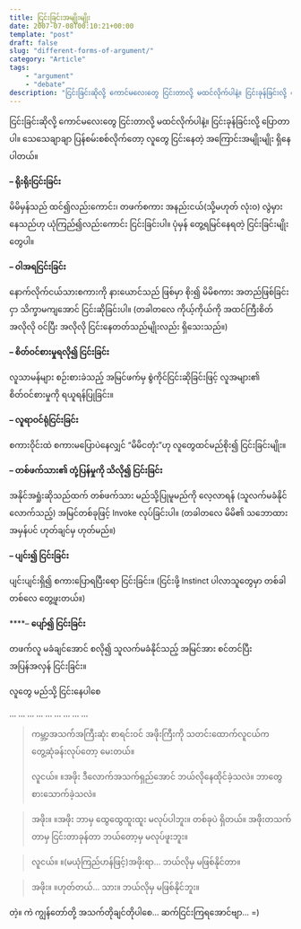 ```yaml
---
title: ငြင်းခြင်းအမျိုးမျိုး
date: 2007-07-08T00:10:21+00:00
template: "post"  
draft: false  
slug: "different-forms-of-argument/"  
category: "Article"
tags:
    - "argument"
    - "debate"
description: "ငြင်းခြင်းဆိုလို့ ကောင်မလေးတွေ ငြင်းတာလို့ မထင်လိုက်ပါနဲ့။ ငြင်းခုန်ခြင်းလို့ ပြောတာပါ။ သေသေချာချာ ပြန်စမ်းစစ်လိုက်တော့ လူတွေ ငြင်းနေတဲ့ အကြောင်းအမျိုးမျိုး ရှိနေပါတယ်။"
---
```

ငြင်းခြင်းဆိုလို့ ကောင်မလေးတွေ ငြင်းတာလို့ မထင်လိုက်ပါနဲ့။ ငြင်းခုန်ခြင်းလို့ ပြောတာပါ။ သေသေချာချာ ပြန်စမ်းစစ်လိုက်တော့ လူတွေ ငြင်းနေတဲ့ အကြောင်းအမျိုးမျိုး ရှိနေပါတယ်။

**&#8211; ရိုးရိုးငြင်းခြင်း**

မိမိမှန်သည် ထင်၍လည်းကောင်း၊ တဖက်စကား အနည်းငယ်(သို့မဟုတ် လုံးဝ) လွဲမှားနေသည်ဟု ယုံကြည်၍လည်းကောင်း ငြင်းခြင်းပါ။ ပုံမှန် တွေ့ရမြင်နေရတဲ့ ငြင်းခြင်းမျိုးတွေပါ။

**&#8211; ဝါအရငြင်းခြင်း**

နောက်လိုက်ငယ်သားစကားကို နားယောင်သည် ဖြစ်မှာ စိုး၍ မိမိစကား အတည်ဖြစ်ခြင်းငှာ သိက္ခာမကျအောင် ငြင်းဆိုခြင်းပါ။ (တခါတလေ ကိုယ့်ကိုယ်ကို အထင်ကြီးစိတ် အလိုလို ဝင်ပြီး အလိုလို ငြင်းနေတတ်သည်မျိုးလည်း ရှိသေးသည်။)

**&#8211; စိတ်ဝင်စားမှုရလို၍ ငြင်းခြင်း**

လူသာမန်များ စဉ်းစားခဲသည့် အမြင်ဖက်မှ စွဲကိုင်ငြင်းဆိုခြင်းဖြင့် လူအများ၏ စိတ်ဝင်စားမှုကို ရယူရန်ပြုခြင်း။

**&#8211; လူရာဝင်ရုံငြင်းခြင်း**

စကားဝိုင်းထဲ စကားမပြောပဲနေလျှင် “မိမိငတုံး”ဟု လူတွေထင်မည်စိုး၍ ငြင်းခြင်းမျိုး။

**&#8211; တစ်ဖက်သား၏ တုံ့ပြန်မှုကို သိလို၍ ငြင်းခြင်း**

အနိုင်အရှုံးဆိုသည်ထက် တစ်ဖက်သား မည်သို့ပြုမူမည်ကို လေ့လာရန် (သူလက်မခံနိုင်လောက်သည့်) အမြင်တစ်ခုဖြင့် Invoke လုပ်ခြင်းပါ။ (တခါတလေ မိမိ၏ သဘောထားအမှန်ပင် ဟုတ်ချင်မှ ဟုတ်မည်။)

**&#8211; ပျင်း၍ ငြင်းခြင်း**

ပျင်းပျင်းရှိ၍ စကားပြောရပြီးရော ငြင်းခြင်း။ (ငြင်းဖို့ Instinct ပါလာသူတွေမှာ တစ်ခါတစ်လေ တွေ့ဖူးတယ်။)

****&#8211; **ပျော်၍ ငြင်းခြင်း**

တဖက်လူ မခံချင်အောင် စလို၍ သူလက်မခံနိုင်သည့် အမြင်အား စင်တင်ပြီး အပြန်အလှန် ငြင်းခြင်း။

လူတွေ မည်သို့ ငြင်းနေပါစေ

… … … … … … … … …

> ကမ္ဘာ့အသက်အကြီးဆုံး စာရင်းဝင် အဖိုးကြီးကို သတင်းထောက်လူငယ်က တွေ့ဆုံခန်းလုပ်တော့ မေးတယ်။
> 
> လူငယ်။ ။အဖိုး ဒီလောက်အသက်ရှည်အောင် ဘယ်လိုနေထိုင်ခဲ့သလဲ။ ဘာတွေ စားသောက်ခဲ့သလဲ။
  
> အဖိုး။ ။အဖိုး ဘာမှ ထွေထွေထူးထူး မလုပ်ပါဘူး။ တစ်ခုပဲ ရှိတယ်။ အဖိုးတသက်တာမှ ငြင်းတာခုန်တာ ဘယ်တော့မှ မလုပ်ဖူးဘူး။
  
> လူငယ်။ ။(မယုံကြည်ဟန်ဖြင့်)အဖိုးရာ&#8230; ဘယ်လိုမှ မဖြစ်နိုင်တာ။
  
> အဖိုး။ ။ဟုတ်တယ်&#8230; သား။ ဘယ်လိုမှ မဖြစ်နိုင်ဘူး။

တဲ့။ ကဲ ကျွန်တော်တို့ အသက်တိုချင်တိုပါစေ&#8230; ဆက်ငြင်းကြရအောင်ဗျာ&#8230; =)